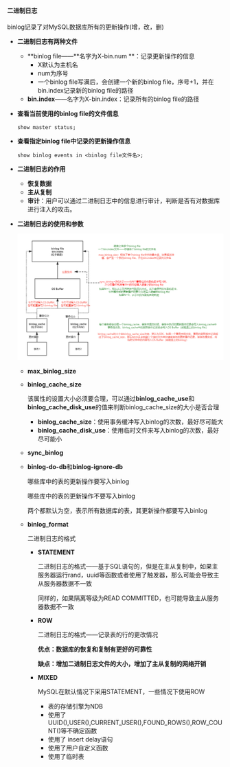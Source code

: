 #### 二进制日志

binlog记录了对MySQL数据库所有的更新操作(增，改，删)



* **二进制日志有两种文件**
  * **binlog file——**名字为X-bin.num **：记录更新操作的信息   
    * X默认为主机名
    * num为序号
    * 一个binlog file写满后，会创建一个新的binlog file，序号+1，并在bin.index记录新的binlog file的路径
  * **bin.index**——名字为X-bin.index：记录所有的binlog file的路径



* **查看当前使用的binlog file的文件信息**

  ```
  show master status;
  ```





* **查看指定binlog file中记录的更新操作信息**

  ```
  show binlog events in <binlog file文件名>;
  ```



* **二进制日志的作用**
  * **恢复数据**
  * **主从复制**
  * **审计**：用户可以通过二进制日志中的信息进行审计，判断是否有对数据库进行注入的攻击。



* **二进制日志的使用和参数**

  ![1](../0.picture/1.png)

  * **max_binlog_size**

  * **binlog_cache_size**

    该属性的设置大小必须要合理，可以通过**binlog_cache_use**和**binlog_cache_disk_use**的值来判断binlog_cache_size的大小是否合理

    * **binlog_cache_size**：使用事务缓冲写入binlog的次数，最好尽可能大
    * **binlog_cache_disk_use**：使用临时文件来写入binlog的次数，最好尽可能小

  * **sync_binlog**

  * **binlog-do-db**和**binlog-ignore-db**

    哪些库中的表的更新操作要写入binlog

    哪些库中的表的更新操作不要写入binlog

    两个都默认为空，表示所有数据库的表，其更新操作都要写入binlog

  * **binlog_format**

    二进制日志的格式

    * **STATEMENT**

      二进制日志的格式——基于SQL语句的，但是在主从复制中，如果主服务器运行rand，uuid等函数或者使用了触发器，那么可能会导致主从服务器数据不一致

      同样的，如果隔离等级为READ COMMITTED，也可能导致主从服务器数据不一致

    * **ROW**

      二进制日志的格式——记录表的行的更改情况

      **优点：数据库的恢复和复制有更好的可靠性**

      **缺点：增加二进制日志文件的大小，增加了主从复制的网络开销**

    * **MIXED**

      MySQL在默认情况下采用STATEMENT，一些情况下使用ROW

      * 表的存储引擎为NDB
      * 使用了UUID(),USER(),CURRENT_USER(),FOUND_ROWS(),ROW_COUNT()等不确定函数
      * 使用了 insert delay语句
      * 使用了用户自定义函数
      * 使用了临时表